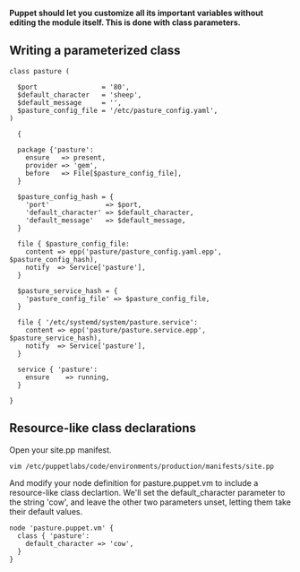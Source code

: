 **Puppet should let you customize all its important variables without editing the module itself. This is done with class parameters.**

## Writing a parameterized class

```puppet
class pasture (

  $port                = '80',
  $default_character   = 'sheep',
  $default_message     = '',
  $pasture_config_file = '/etc/pasture_config.yaml',
)

  {

  package {'pasture':
    ensure   => present,
    provider => 'gem',
    before   => File[$pasture_config_file],
  }

  $pasture_config_hash = {
    'port'              => $port,
    'default_character' => $default_character,
    'default_message'   => $default_message,
  }

  file { $pasture_config_file:
    content => epp('pasture/pasture_config.yaml.epp', $pasture_config_hash),
    notify  => Service['pasture'],
  }

  $pasture_service_hash = {
    'pasture_config_file' => $pasture_config_file,
  }

  file { '/etc/systemd/system/pasture.service':
    content => epp('pasture/pasture.service.epp', $pasture_service_hash),
    notify  => Service['pasture'],
  }

  service { 'pasture':
    ensure    => running,
  }

}
```

## Resource-like class declarations

Open your site.pp manifest.
```
vim /etc/puppetlabs/code/environments/production/manifests/site.pp
```

And modify your node definition for pasture.puppet.vm to include a resource-like class declartion. We'll set the default_character parameter to the string 'cow', and leave the other two parameters unset, letting them take their default values.
```puppet
node 'pasture.puppet.vm' {
  class { 'pasture':
    default_character => 'cow',
  }
}
```